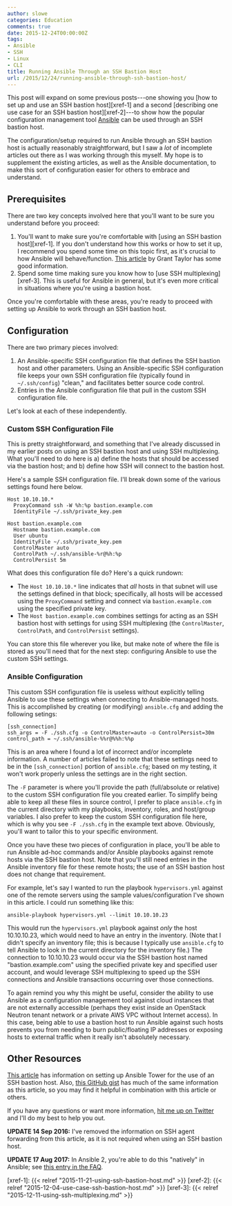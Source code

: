 ```yaml
---
author: slowe
categories: Education
comments: true
date: 2015-12-24T00:00:00Z
tags:
- Ansible
- SSH
- Linux
- CLI
title: Running Ansible Through an SSH Bastion Host
url: /2015/12/24/running-ansible-through-ssh-bastion-host/
---
```


This post will expand on some previous posts---one showing you [how to set up and use an SSH bastion host][xref-1] and a second [describing one use case for an SSH bastion host][xref-2]---to show how the popular configuration management tool [Ansible][link-3] can be used through an SSH bastion host.

The configuration/setup required to run Ansible through an SSH bastion host is actually reasonably straightforward, but I saw a _lot_ of incomplete articles out there as I was working through this myself. My hope is to supplement the existing articles, as well as the Ansible documentation, to make this sort of configuration easier for others to embrace and understand.

## Prerequisites

There are two key concepts involved here that you'll want to be sure you understand before you proceed:

1. You'll want to make sure you're comfortable with [using an SSH bastion host][xref-1]. If you don't understand how this works or how to set it up, I recommend you spend some time on this topic first, as it's crucial to how Ansible will behave/function. [This article][link-2] by Grant Taylor has some good information.
2. Spend some time making sure you know how to [use SSH multiplexing][xref-3]. This is useful for Ansible in general, but it's even more critical in situations where you're using a bastion host.

Once you're comfortable with these areas, you're ready to proceed with setting up Ansible to work through an SSH bastion host.

## Configuration

There are two primary pieces involved:

1. An Ansible-specific SSH configuration file that defines the SSH bastion host and other parameters. Using an Ansible-specific SSH configuration file keeps your own SSH configuration file (typically found in `~/.ssh/config`) "clean," and facilitates better source code control.
2. Entries in the Ansible configuration file that pull in the custom SSH configuration file.

Let's look at each of these independently.

### Custom SSH Configuration File

This is pretty straightforward, and something that I've already discussed in my earlier posts on using an SSH bastion host and using SSH multiplexing. What you'll need to do here is a) define the hosts that should be accessed via the bastion host; and b) define how SSH will connect to the bastion host.

Here's a sample SSH configuration file. I'll break down some of the various settings found here below.

```
Host 10.10.10.*
  ProxyCommand ssh -W %h:%p bastion.example.com
  IdentityFile ~/.ssh/private_key.pem

Host bastion.example.com
  Hostname bastion.example.com
  User ubuntu
  IdentityFile ~/.ssh/private_key.pem
  ControlMaster auto
  ControlPath ~/.ssh/ansible-%r@%h:%p
  ControlPersist 5m
```

What does this configuration file do? Here's a quick rundown:

* The `Host 10.10.10.*` line indicates that _all_ hosts in that subnet will use the settings defined in that block; specifically, all hosts will be accessed using the `ProxyCommand` setting and connect via `bastion.example.com` using the specified private key.
* The `Host bastion.example.com` combines settings for acting as an SSH bastion host with settings for using SSH multiplexing (the `ControlMaster`, `ControlPath`, and `ControlPersist` settings).

You can store this file wherever you like, but make note of where the file is stored as you'll need that for the next step: configuring Ansible to use the custom SSH settings.

### Ansible Configuration

This custom SSH configuration file is useless without explicitly telling Ansible to use these settings when connecting to Ansible-managed hosts. This is accomplished by creating (or modifying) `ansible.cfg` and adding the following setings:

```
[ssh_connection]
ssh_args = -F ./ssh.cfg -o ControlMaster=auto -o ControlPersist=30m
control_path = ~/.ssh/ansible-%%r@%%h:%%p
```

This is an area where I found a lot of incorrect and/or incomplete information. A number of articles failed to note that these settings need to be in the `[ssh_connection]` portion of `ansible.cfg`; based on my testing, it won't work properly unless the settings are in the right section. 

The `-F` parameter is where you'll provide the path (full/absolute or relative) to the custom SSH configuration file you created earlier. To simplify being able to keep all these files in source control, I prefer to place `ansible.cfg` in the current directory with my playbooks, inventory, roles, and host/group variables. I also prefer to keep the custom SSH configuration file here, which is why you see `-F ./ssh.cfg` in the example text above. Obviously, you'll want to tailor this to your specific environment.

Once you have these two pieces of configuration in place, you'll be able to run Ansible ad-hoc commands and/or Ansible playbooks against remote hosts via the SSH bastion host. Note that you'll still need entries in the Ansible inventory file for these remote hosts; the use of an SSH bastion host does not change that requirement.

For example, let's say I wanted to run the playbook `hypervisors.yml` against one of the remote servers using the sample values/configuration I've shown in this article. I could run something like this:

    ansible-playbook hypervisors.yml --limit 10.10.10.23

This would run the `hypervisors.yml` playbook against _only_ the host 10.10.10.23, which would need to have an entry in the inventory. (Note that I didn't specify an inventory file; this is because I typically use `ansible.cfg` to tell Ansible to look in the current directory for the inventory file.) The connection to 10.10.10.23 would occur via the SSH bastion host named "bastion.example.com" using the specified private key and specified user account, and would leverage SSH multiplexing to speed up the SSH connections and Ansible transactions occurring over those connections.

To again remind you why this might be useful, consider the ability to use Ansible as a configuration management tool against cloud instances that are not externally accessible (perhaps they exist inside an OpenStack Neutron tenant network or a private AWS VPC without Internet access). In this case, being able to use a bastion host to run Ansible against such hosts prevents you from needing to burn public/floating IP addresses or exposing hosts to external traffic when it really isn't absolutely necessary.

## Other Resources

[This article][link-4] has information on setting up Ansible Tower for the use of an SSH bastion host. Also, [this GitHub gist][link-1] has much of the same information as this article, so you may find it helpful in combination with this article or others.

If you have any questions or want more information, [hit me up on Twitter][link-5] and I'll do my best to help you out.

**UPDATE 14 Sep 2016:** I've removed the information on SSH agent forwarding from this article, as it is not required when using an SSH bastion host.

**UPDATE 17 Aug 2017:** In Ansible 2, you're able to do this "natively" in Ansible; see [this entry in the FAQ][link-6].



[link-1]: https://gist.github.com/seansawyer/8fe009e67f7e01344328
[link-2]: http://dotfiles.tnetconsulting.net/articles/2015/0506/empowering-openssh.html
[link-3]: http://www.ansible.com/
[link-4]: http://blog.dualspark.com/ansible/configuration-management/aws/ssh/2014/12/19/ansible-tower-ssh-agent-forwarding.html
[link-5]: https://twitter.com/scott_lowe
[link-6]: https://docs.ansible.com/ansible/latest/faq.html#how-do-i-configure-a-jump-host-to-access-servers-that-i-have-no-direct-access-to
[xref-1]: {{< relref "2015-11-21-using-ssh-bastion-host.md" >}}
[xref-2]: {{< relref "2015-12-04-use-case-ssh-bastion-host.md" >}}
[xref-3]: {{< relref "2015-12-11-using-ssh-multiplexing.md" >}}